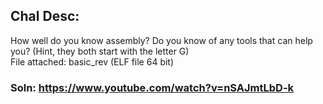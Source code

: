## Chal Desc:  

How well do you know assembly? Do you know of any tools that can help you? (Hint, they both start with the letter G)  
File attached: basic_rev (ELF file 64 bit)

### Soln:  https://www.youtube.com/watch?v=nSAJmtLbD-k  

